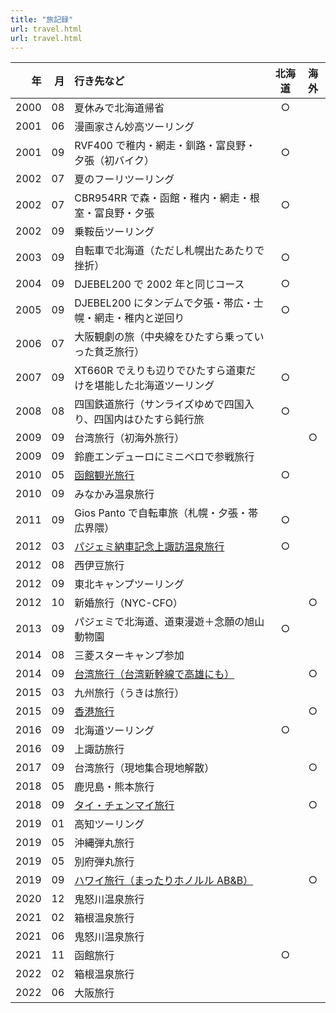 ```yaml
---
title: "旅記録"
url: travel.html
url: travel.html
---
```


|   年 |  月 | 行き先など                                                                | 北海道 | 海外 |
| ---: | --: | :------------------------------------------------------------------------ | :----: | :--: |
| 2000 |  08 | 夏休みで北海道帰省                                                        |   ○    |      |
| 2001 |  06 | 漫画家さん妙高ツーリング                                                  |        |      |
| 2001 |  09 | RVF400 で稚内・網走・釧路・富良野・夕張（初バイク）                       |   ○    |      |
| 2002 |  07 | 夏のフーリツーリング                                                      |        |      |
| 2002 |  07 | CBR954RR で森・函館・稚内・網走・根室・富良野・夕張                       |   ○    |      |
| 2002 |  09 | 乗鞍岳ツーリング                                                          |        |      |
| 2003 |  09 | 自転車で北海道（ただし札幌出たあたりで挫折）                              |   ○    |      |
| 2004 |  09 | DJEBEL200 で 2002 年と同じコース                                          |   ○    |      |
| 2005 |  09 | DJEBEL200 にタンデムで夕張・帯広・士幌・網走・稚内と逆回り                |   ○    |      |
| 2006 |  07 | 大阪観劇の旅（中央線をひたすら乗っていった貧乏旅行）                      |        |      |
| 2007 |  09 | XT660R でえりも辺りでひたすら道東だけを堪能した北海道ツーリング           |   ○    |      |
| 2008 |  08 | 四国鉄道旅行（サンライズゆめで四国入り、四国内はひたすら鈍行旅            |   ○    |      |
| 2009 |  09 | 台湾旅行（初海外旅行）                                                    |        |  ○   |
| 2009 |  09 | 鈴鹿エンデューロにミニベロで参戦旅行                                      |        |      |
| 2010 |  05 | [函館観光旅行](/travel/2010/05/函館小樽観光旅行/)                         |   ○    |      |
| 2010 |  09 | みなかみ温泉旅行                                                          |        |      |
| 2011 |  09 | Gios Panto で自転車旅（札幌・夕張・帯広界隈）                             |   ○    |      |
| 2012 |  03 | [パジェミ納車記念上諏訪温泉旅行](/travel/2012/04/諏訪旅行/)               |   ○    |      |
| 2012 |  08 | 西伊豆旅行                                                                |        |      |
| 2012 |  09 | 東北キャンプツーリング                                                    |        |      |
| 2012 |  10 | 新婚旅行（NYC-CFO）                                                       |        |  ○   |
| 2013 |  09 | パジェミで北海道、道東漫遊＋念願の旭山動物園                              |   ○    |      |
| 2014 |  08 | 三菱スターキャンプ参加                                                    |        |      |
| 2014 |  09 | [台湾旅行（台湾新幹線で高雄にも）](/travel/2014/08/台湾旅行1日目/)        |        |  ○   |
| 2015 |  03 | 九州旅行（うきは旅行）                                                    |        |      |
| 2015 |  09 | [香港旅行](/travel/2015/09/香港旅行2015/)                                 |        |  ○   |
| 2016 |  09 | 北海道ツーリング                                                          |   ○    |      |
| 2016 |  09 | 上諏訪旅行                                                                |        |      |
| 2017 |  09 | 台湾旅行（現地集合現地解散）                                              |        |  ○   |
| 2018 |  05 | 鹿児島・熊本旅行                                                          |        |      |
| 2018 |  09 | [タイ・チェンマイ旅行](/travel/2018/09/バンコクチェンマイ旅行/)           |        |  ○   |
| 2019 |  01 | 高知ツーリング                                                            |        |      |
| 2019 |  05 | 沖縄弾丸旅行                                                              |        |      |
| 2019 |  05 | 別府弾丸旅行                                                              |        |      |
| 2019 |  09 | [ハワイ旅行（まったりホノルル AB&B）](/travel/2019/09/2度目のハワイ旅行/) |        |  ○   |
| 2020 |  12 | 鬼怒川温泉旅行                                                            |        |      |
| 2021 |  02 | 箱根温泉旅行                                                              |        |      |
| 2021 |  06 | 鬼怒川温泉旅行                                                            |        |      |
| 2021 |  11 | 函館旅行                                                                  |   ○    |      |
| 2022 |  02 | 箱根温泉旅行                                                              |        |      |
| 2022 |  06 | 大阪旅行                                                                  |        |      |

